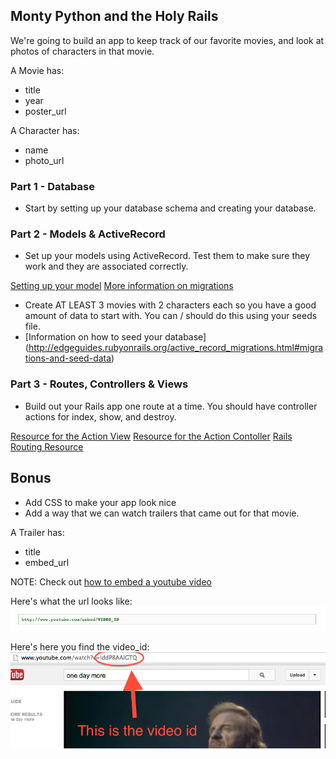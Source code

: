 ## Monty Python and the Holy Rails

We're going to build an app to keep track of our favorite movies, and look at photos of characters in that movie.

A Movie has:

* title
* year
* poster_url

A Character has:

* name
* photo_url



### Part 1 - Database
* Start by setting up your database schema and creating your database.

### Part 2 - Models & ActiveRecord
* Set up your models using ActiveRecord. Test them to make sure they work and they are associated correctly.

[Setting up your model](http://guides.rubyonrails.org/active_record_basics.html)
[More information on migrations](http://guides.rubyonrails.org/active_record_migrations.html)

* Create AT LEAST 3 movies with 2 characters each so you have a good amount of data to start with. You can / should do this using your seeds file.
* [Information on how to seed your database] (http://edgeguides.rubyonrails.org/active_record_migrations.html#migrations-and-seed-data)

### Part 3 - Routes, Controllers & Views
* Build out your Rails app one route at a time. You should have controller actions for index, show, and destroy.

[Resource for the Action View](http://guides.rubyonrails.org/action_view_overview.html)
[Resource for the Action Contoller](http://guides.rubyonrails.org/action_controller_overview.html)
[Rails Routing Resource](http://guides.rubyonrails.org/routing.html)

## Bonus
* Add CSS to make your app look nice
* Add a way that we can watch trailers that came out for that movie.

A Trailer has:

* title
* embed_url

NOTE: Check out [how to embed a youtube video](https://developers.google.com/youtube/player_parameters#Embedding_a_Player)

Here's what the url looks like:
![youtube_url](youtube_url.png)

Here's here you find the video_id:
![video_id](youtube_id.png)
